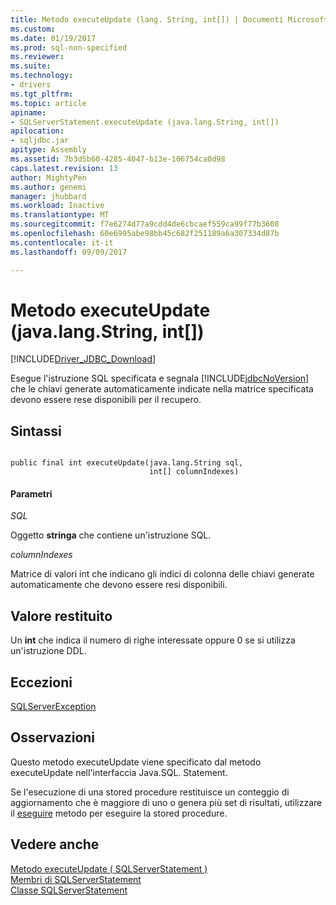 ```yaml
---
title: Metodo executeUpdate (lang. String, int[]) | Documenti Microsoft
ms.custom: 
ms.date: 01/19/2017
ms.prod: sql-non-specified
ms.reviewer: 
ms.suite: 
ms.technology:
- drivers
ms.tgt_pltfrm: 
ms.topic: article
apiname:
- SQLServerStatement.executeUpdate (java.lang.String, int[])
apilocation:
- sqljdbc.jar
apitype: Assembly
ms.assetid: 7b3d5b60-4285-4047-b13e-106754ca0d98
caps.latest.revision: 13
author: MightyPen
ms.author: genemi
manager: jhubbard
ms.workload: Inactive
ms.translationtype: MT
ms.sourcegitcommit: f7e6274d77a9cdd4de6cbcaef559ca99f77b3608
ms.openlocfilehash: 60e6995abe98bb45c682f251189a6a307334d87b
ms.contentlocale: it-it
ms.lasthandoff: 09/09/2017

---
```

# <a name="executeupdate-method-javalangstring-int"></a>Metodo executeUpdate (java.lang.String, int[])
[!INCLUDE[Driver_JDBC_Download](../../../includes/driver_jdbc_download.md)]

  Esegue l'istruzione SQL specificata e segnala [!INCLUDE[jdbcNoVersion](../../../includes/jdbcnoversion_md.md)] che le chiavi generate automaticamente indicate nella matrice specificata devono essere rese disponibili per il recupero.  
  
## <a name="syntax"></a>Sintassi  
  
```  
  
public final int executeUpdate(java.lang.String sql,  
                               int[] columnIndexes)  
```  
  
#### <a name="parameters"></a>Parametri  
 *SQL*  
  
 Oggetto **stringa** che contiene un'istruzione SQL.  
  
 *columnIndexes*  
  
 Matrice di valori int che indicano gli indici di colonna delle chiavi generate automaticamente che devono essere resi disponibili.  
  
## <a name="return-value"></a>Valore restituito  
 Un **int** che indica il numero di righe interessate oppure 0 se si utilizza un'istruzione DDL.  
  
## <a name="exceptions"></a>Eccezioni  
 [SQLServerException](../../../connect/jdbc/reference/sqlserverexception-class.md)  
  
## <a name="remarks"></a>Osservazioni  
 Questo metodo executeUpdate viene specificato dal metodo executeUpdate nell'interfaccia Java.SQL. Statement.  
  
 Se l'esecuzione di una stored procedure restituisce un conteggio di aggiornamento che è maggiore di uno o genera più set di risultati, utilizzare il [eseguire](../../../connect/jdbc/reference/execute-method-sqlserverstatement.md) metodo per eseguire la stored procedure.  
  
## <a name="see-also"></a>Vedere anche  
 [Metodo executeUpdate &#40; SQLServerStatement &#41;](../../../connect/jdbc/reference/executeupdate-method-sqlserverstatement.md)   
 [Membri di SQLServerStatement](../../../connect/jdbc/reference/sqlserverstatement-members.md)   
 [Classe SQLServerStatement](../../../connect/jdbc/reference/sqlserverstatement-class.md)  
  
  

